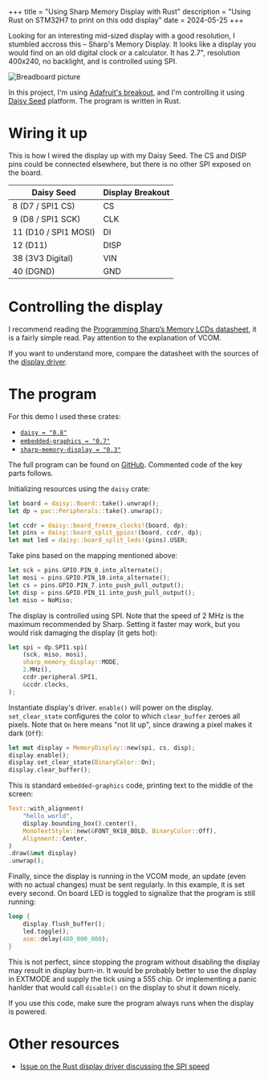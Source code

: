 +++
title = "Using Sharp Memory Display with Rust"
description = "Using Rust on STM32H7 to print on this odd display"
date = 2024-05-25
+++

Looking for an interesting mid-sized display with a good resolution, 
I stumbled accross this – Sharp's Memory Display. It looks like a display
you would find on an old digital clock or a calculator. It has 2.7",
resolution 400x240, no backlight, and is controlled using SPI.

![Breadboard picture](/pictures/sharp-memory-display-breadboard.jpg)

In this project, I'm using [Adafruit's breakout](https://www.adafruit.com/product/4694),
and I'm controlling it using [Daisy Seed](https://electro-smith.com/products/daisy-seed) platform.
The program is written in Rust.

# Wiring it up

This is how I wired the display up with my Daisy Seed. The CS and DISP pins
could be connected elsewhere, but there is no other SPI exposed on the board.

| Daisy Seed           | Display Breakout |
| -------------------- | ---------------- |
| 8 (D7 / SPI1 CS)     | CS               |
| 9 (D8 / SPI1 SCK)    | CLK              |
| 11 (D10 / SPI1 MOSI) | DI               |
| 12 (D11)             | DISP             |
| 38 (3V3 Digital)     | VIN              |
| 40 (DGND)            | GND              |

# Controlling the display

I recommend reading the [Programming Sharp’s Memory LCDs datasheet](https://www.sharpsde.com/fileadmin/products/Displays/2016_SDE_App_Note_for_Memory_LCD_programming_V1.3.pdf),
it is a fairly simple read. Pay attention to the explanation of VCOM.

If you want to understand more, compare the datasheet with the sources of the
[display driver](https://git.sr.ht/~doesnotcompete/sharp-memory-display/tree/main/item/src/lib.rs).

# The program

For this demo I used these crates:

* [`daisy = "0.8"`](https://crates.io/crates/daisy)
* [`embedded-graphics = "0.7"`](https://crates.io/crates/embedded-graphics)
* [`sharp-memory-display = "0.3"`](https://crates.io/crates/sharp-memory-display)


The full program can be found on [GitHub](https://github.com/phoracek/phoracek.github.io/tree/main/code/sharp-memory-display).
Commented code of the key parts follows.

Initializing resources using the `daisy` crate:

```rust
let board = daisy::Board::take().unwrap();
let dp = pac::Peripherals::take().unwrap();

let ccdr = daisy::board_freeze_clocks!(board, dp);
let pins = daisy::board_split_gpios!(board, ccdr, dp);
let mut led = daisy::board_split_leds!(pins).USER;
```

Take pins based on the mapping mentioned above:

```rust
let sck = pins.GPIO.PIN_8.into_alternate();
let mosi = pins.GPIO.PIN_10.into_alternate();
let cs = pins.GPIO.PIN_7.into_push_pull_output();
let disp = pins.GPIO.PIN_11.into_push_pull_output();
let miso = NoMiso;
```

The display is controlled using SPI. Note that the speed of 2 MHz is the maximum
recommended by Sharp. Setting it faster may work, but you would risk damaging the
display (it gets hot):

```rust
let spi = dp.SPI1.spi(
    (sck, miso, mosi),
    sharp_memory_display::MODE,
    2.MHz(),
    ccdr.peripheral.SPI1,
    &ccdr.clocks,
);
```

Instantiate display's driver. `enable()` will power on the display.
`set_clear_state` configures the color to which `clear_buffer` zeroes
all pixels. Note that `On` here means "not lit up", since drawing a pixel
makes it dark (`Off`):

```rust
let mut display = MemoryDisplay::new(spi, cs, disp);
display.enable();
display.set_clear_state(BinaryColor::On);
display.clear_buffer();
```

This is standard `embedded-graphics` code, printing text to the middle of the
screen:

```rust
Text::with_alignment(
    "hello world",
    display.bounding_box().center(),
    MonoTextStyle::new(&FONT_9X18_BOLD, BinaryColor::Off),
    Alignment::Center,
)
.draw(&mut display)
.unwrap();
```

Finally, since the display is running in the VCOM mode, an update (even with no
actual changes) must be sent regularly. In this example, it is set every second.
On board LED is toggled to signalize that the program is still running:

```rust
loop {
    display.flush_buffer();
    led.toggle();
    asm::delay(480_000_000);
}
```

This is not perfect, since stopping the program without disabling the display
may result in display burn-in. It would be probably better to use the display
in EXTMODE and supply the tick using a 555 chip. Or implementing a panic hanlder
that would call `disable()` on the display to shut it down nicely.

If you use this code, make sure the program always runs when the display is
powered.

# Other resources

* [Issue on the Rust display driver discussing the SPI speed](https://todo.sr.ht/~doesnotcompete/sharp-memory-display/4)
